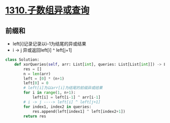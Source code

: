# [1310.子数组异或查询](https://leetcode-cn.com/problems/xor-queries-of-a-subarray/)

## 前缀和
+ left[i]记录记录以i-1为结尾的异或结果
+ i -> j 异或返回left[i] ^ left[j+1]

``` python
class Solution:
    def xorQueries(self, arr: List[int], queries: List[List[int]]) -> List[int]:
        res = []
        n = len(arr)
        left = [0] * (n+1)
        left[0] = 0
        # left[i]为以arr[i]为结尾的前缀异或结果
        for i in range(1, n+1):
            left[i] = left[i-1] ^ arr[i-1]
        # i -> j ----> left[i] ^ left[j+1]
        for index1, index2 in queries:
            res.append(left[index1] ^ left[index2+1])
        return res
```
